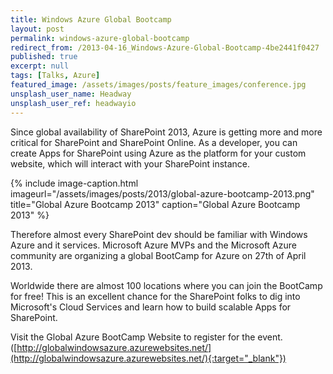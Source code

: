 ```yaml
---
title: Windows Azure Global Bootcamp
layout: post
permalink: windows-azure-global-bootcamp
redirect_from: /2013-04-16_Windows-Azure-Global-Bootcamp-4be2441f0427
published: true
excerpt: null
tags: [Talks, Azure]
featured_image: /assets/images/posts/feature_images/conference.jpg
unsplash_user_name: Headway
unsplash_user_ref: headwayio
---
```


Since global availability of SharePoint 2013, Azure is getting more and more critical for SharePoint and SharePoint Online. As a developer, you can create Apps for SharePoint using Azure as the platform for your custom website, which will interact with your SharePoint instance.

{% include image-caption.html imageurl="/assets/images/posts/2013/global-azure-bootcamp-2013.png"
title="Global Azure Bootcamp 2013" caption="Global Azure Bootcamp 2013" %}

Therefore almost every SharePoint dev should be familiar with Windows Azure and it services. Microsoft Azure MVPs and the Microsoft Azure community are organizing a global BootCamp for Azure on 27th of April 2013.

Worldwide there are almost 100 locations where you can join the BootCamp for free! This is an excellent chance for the SharePoint folks to dig into Microsoft's Cloud Services and learn how to build scalable Apps for SharePoint.

Visit the Global Azure BootCamp Website to register for the event. ([http://globalwindowsazure.azurewebsites.net/](http://globalwindowsazure.azurewebsites.net/){:target="_blank"})



